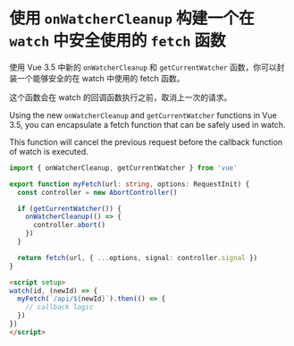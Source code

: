# 使用 `onWatcherCleanup` 构建一个在 `watch` 中安全使用的 `fetch` 函数

使用 Vue 3.5 中新的 `onWatcherCleanup` 和 `getCurrentWatcher` 函数，你可以封装一个能够安全的在 watch 中使用的 fetch 函数。

这个函数会在 watch 的回调函数执行之前，取消上一次的请求。

Using the new `onWatcherCleanup` and `getCurrentWatcher` functions in Vue 3.5, you can encapsulate a fetch function that can be safely used in watch.

This function will cancel the previous request before the callback function of watch is executed.

```typescript
import { onWatcherCleanup, getCurrentWatcher } from 'vue'

export function myFetch(url: string, options: RequestInit) {
  const controller = new AbortController()

  if (getCurrentWatcher()) {
    onWatcherCleanup(() => {
      controller.abort()
    })
  }

  return fetch(url, { ...options, signal: controller.signal })
}
```

```html
<script setup>
watch(id, (newId) => {
  myFetch(`/api/${newId}`).then(() => {
    // callback logic
  })
})
</script>
```
